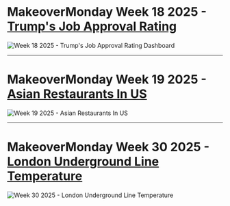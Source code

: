 # MakeoverMonday Week 18 2025 - [Trump's Job Approval Rating](https://public.tableau.com/app/profile/sandip.kundu5209/viz/LowWagesAcrossEuropeMakeoverMondayW312025/Dashboard1) 
![**Week 18 2025 - Trump's Job Approval Rating Dashboard**](https://raw.githubusercontent.com/SandipGit04/Makeover-Monday-Submissions/refs/heads/main/Week%2018%202025/Icons%20%26%20Images/Dashboard%20-%20Trump%20Approval%20Ratings.png)

---

# MakeoverMonday Week 19 2025 - [Asian Restaurants In US](https://public.tableau.com/app/profile/sandip.kundu5209/viz/AsianRestaurantsInUSMakeoverMondayW192025/Dashboard1)
![**Week 19 2025 - Asian Restaurants In US**](https://raw.githubusercontent.com/SandipGit04/Makeover-Monday-Submissions/refs/heads/main/Week%2018%202025/Icons%20%26%20Images/Dashboard%20-%20Trump%20Approval%20Ratings.png)

---

# MakeoverMonday Week 30 2025 - [London Underground Line Temperature](https://public.tableau.com/app/profile/sandip.kundu5209/viz/LondonUndergroundLineTemperatureMakeoverMondayW302025/Dashboard2)
![**Week 30 2025 - London Underground Line Temperature**](https://raw.githubusercontent.com/SandipGit04/Makeover-Monday-Submissions/refs/heads/main/Week%2030%202025/Icons%20%26%20Images/Dashboard%20-%20London%20Underground%20Line%20Temperature.png)
